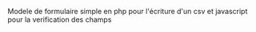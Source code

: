 
Modele de formulaire simple 
en php pour l'écriture d'un csv 
et javascript pour la verification des champs


